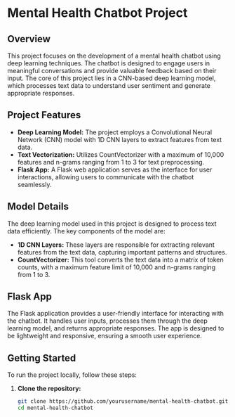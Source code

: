 # Mental Health Chatbot Project

## Overview

This project focuses on the development of a mental health chatbot using deep learning techniques. The chatbot is designed to engage users in meaningful conversations and provide valuable feedback based on their input. The core of this project lies in a CNN-based deep learning model, which processes text data to understand user sentiment and generate appropriate responses.

## Project Features

- **Deep Learning Model:** The project employs a Convolutional Neural Network (CNN) model with 1D CNN layers to extract features from text data.
- **Text Vectorization:** Utilizes CountVectorizer with a maximum of 10,000 features and n-grams ranging from 1 to 3 for text preprocessing.
- **Flask App:** A Flask web application serves as the interface for user interactions, allowing users to communicate with the chatbot seamlessly.

## Model Details

The deep learning model used in this project is designed to process text data efficiently. The key components of the model are:

- **1D CNN Layers:** These layers are responsible for extracting relevant features from the text data, capturing important patterns and structures.
- **CountVectorizer:** This tool converts the text data into a matrix of token counts, with a maximum feature limit of 10,000 and n-grams ranging from 1 to 3.

## Flask App

The Flask application provides a user-friendly interface for interacting with the chatbot. It handles user inputs, processes them through the deep learning model, and returns appropriate responses. The app is designed to be lightweight and responsive, ensuring a smooth user experience.

## Getting Started

To run the project locally, follow these steps:

1. **Clone the repository:**
   ```bash
   git clone https://github.com/yourusername/mental-health-chatbot.git
   cd mental-health-chatbot
